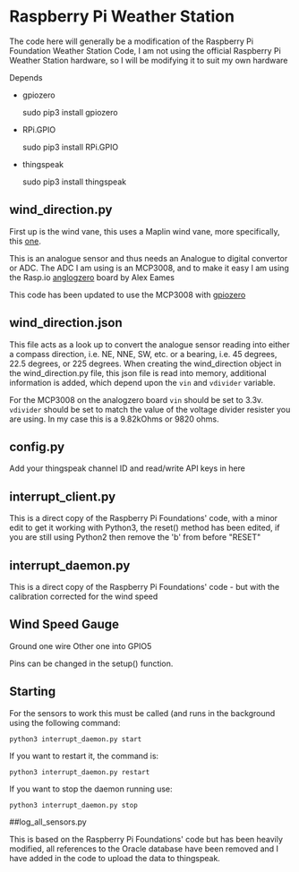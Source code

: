 # Raspberry Pi Weather Station

The code here will generally be a modification of the
Raspberry Pi Foundation Weather Station Code, I am not using the
official Raspberry Pi Weather Station hardware, so I will be
modifying it to suit my own hardware

Depends
* gpiozero

    sudo pip3 install gpiozero

* RPi.GPIO

    sudo pip3 install RPi.GPIO

* thingspeak

    sudo pip3 install thingspeak



## wind_direction.py

First up is the wind vane, this uses a Maplin wind vane, more specifically,
this [one](http://www.maplin.co.uk/p/maplin-replacement-wind-direction-sensor-for-n96fyn96gy-n81nf).

This is an analogue sensor and thus needs an Analogue to digital convertor or ADC.
The ADC I am using is an MCP3008, and to make it easy I am using the Rasp.io
[anglogzero](http://rasp.io/analogzero/) board by Alex Eames

This code has been updated to use the MCP3008 with [gpiozero](https://www.raspberrypi.org/blog/gpio-zero-a-friendly-python-api-for-physical-computing/)

## wind_direction.json

This file acts as a look up to convert the analogue sensor reading into either
a compass direction, i.e. NE, NNE, SW, etc. or a bearing, i.e. 45 degrees, 22.5 degrees, or 225 degrees.  When creating the wind_direction object in the wind_direction.py file, this json file is read into memory, additional information is added, which depend upon the ```vin``` and
```vdivider``` variable.

For the MCP3008 on the analogzero board ```vin``` should be set to 3.3v.  ```vdivider``` should be set to match the value of the voltage divider resister you are using.  In my case this is a 9.82kOhms or 9820 ohms.

## config.py

Add your thingspeak channel ID and read/write API keys in here

## interrupt_client.py

This is a direct copy of the Raspberry Pi Foundations' code, with a minor edit to get it working with Python3, the reset() method has been edited, if you are still using Python2 then remove the 'b' from before "RESET"

## interrupt_daemon.py

This is a direct copy of the Raspberry Pi Foundations' code - but with the calibration corrected for the wind speed

## Wind Speed Gauge
Ground one wire
Other one into GPIO5

Pins can be changed in the setup() function.

## Starting
For the sensors to work this must be called (and runs in the background using the following command:

    python3 interrupt_daemon.py start

If you want to restart it, the command is:

    python3 interrupt_daemon.py restart

If you want to stop the daemon running use:

    python3 interrupt_daemon.py stop

##log_all_sensors.py

This is based on the Raspberry Pi Foundations' code but has been heavily modified, all references to the Oracle database have been removed and I have added in the code to upload the data to thingspeak.
